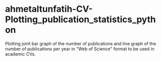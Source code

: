 # ahmetaltunfatih-CV-Plotting_publication_statistics_python
Plotting joint bar graph of the number of publications and line graph of the number of publications per year in "Web of Science" format to be used in academic CVs.
